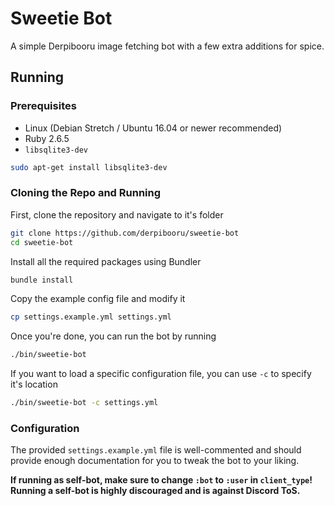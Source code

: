 # Sweetie Bot
A simple Derpibooru image fetching bot with a few extra additions for spice.

## Running
### Prerequisites
* Linux (Debian Stretch / Ubuntu 16.04 or newer recommended)
* Ruby 2.6.5
* `libsqlite3-dev`

```sh
sudo apt-get install libsqlite3-dev
```

### Cloning the Repo and Running
First, clone the repository and navigate to it's folder
```sh
git clone https://github.com/derpibooru/sweetie-bot
cd sweetie-bot
```
Install all the required packages using Bundler
```sh
bundle install
```
Copy the example config file and modify it
```sh
cp settings.example.yml settings.yml
```
Once you're done, you can run the bot by running
```sh
./bin/sweetie-bot
```
If you want to load a specific configuration file, you can use `-c` to specify it's location
```sh
./bin/sweetie-bot -c settings.yml
```

### Configuration
The provided `settings.example.yml` file is well-commented and should provide enough documentation for you to tweak the bot to your liking.

**If running as self-bot, make sure to change `:bot` to `:user` in `client_type`! Running a self-bot is highly discouraged and is against Discord ToS.**
